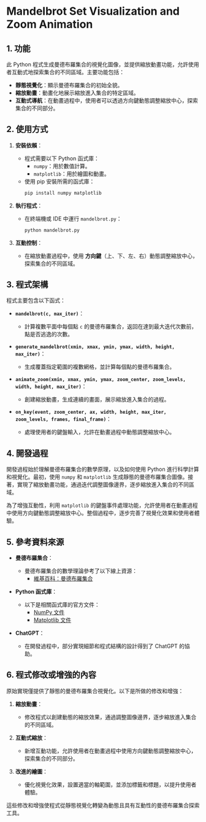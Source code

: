 # Mandelbrot Set Visualization and Zoom Animation

## 1. 功能

此 Python 程式生成曼德布羅集合的視覺化圖像，並提供縮放動畫功能，允許使用者互動式地探索集合的不同區域。主要功能包括：

- **靜態視覺化**：顯示曼德布羅集合的初始全貌。
- **縮放動畫**：動畫化地展示縮放進入集合的特定區域。
- **互動式導航**：在動畫過程中，使用者可以透過方向鍵動態調整縮放中心，探索集合的不同部分。

## 2. 使用方式

1. **安裝依賴**：
   - 程式需要以下 Python 函式庫：
     - `numpy`：用於數值計算。
     - `matplotlib`：用於繪圖和動畫。
   - 使用 pip 安裝所需的函式庫：
     ```bash
     pip install numpy matplotlib
     ```

2. **執行程式**：
   - 在終端機或 IDE 中運行 `mandelbrot.py`：
     ```bash
     python mandelbrot.py
     ```

3. **互動控制**：
   - 在縮放動畫過程中，使用 **方向鍵**（上、下、左、右）動態調整縮放中心，探索集合的不同區域。

## 3. 程式架構

程式主要包含以下函式：

- **`mandelbrot(c, max_iter)`**：
  - 計算複數平面中每個點 `c` 的曼德布羅集合，返回在達到最大迭代次數前，點是否逃逸的次數。

- **`generate_mandelbrot(xmin, xmax, ymin, ymax, width, height, max_iter)`**：
  - 生成覆蓋指定範圍的複數網格，並計算每個點的曼德布羅集合。

- **`animate_zoom(xmin, xmax, ymin, ymax, zoom_center, zoom_levels, width, height, max_iter)`**：
  - 創建縮放動畫，生成連續的畫面，展示縮放進入集合的過程。

- **`on_key(event, zoom_center, ax, width, height, max_iter, zoom_levels, frames, final_frame)`**：
  - 處理使用者的鍵盤輸入，允許在動畫過程中動態調整縮放中心。

## 4. 開發過程

開發過程始於理解曼德布羅集合的數學原理，以及如何使用 Python 進行科學計算和視覺化。最初，使用 `numpy` 和 `matplotlib` 生成靜態的曼德布羅集合圖像。接著，實現了縮放動畫功能，通過迭代調整圖像邊界，逐步縮放進入集合的不同區域。

為了增強互動性，利用 `matplotlib` 的鍵盤事件處理功能，允許使用者在動畫過程中使用方向鍵動態調整縮放中心。整個過程中，逐步完善了視覺化效果和使用者體驗。

## 5. 參考資料來源

- **曼德布羅集合**：
  - 曼德布羅集合的數學理論參考了以下線上資源：
    - [維基百科：曼德布羅集合](https://zh.wikipedia.org/wiki/曼德布羅集合)

- **Python 函式庫**：
  - 以下是相關函式庫的官方文件：
    - [NumPy 文件](https://numpy.org/doc/)
    - [Matplotlib 文件](https://matplotlib.org/stable/contents.html)

- **ChatGPT**：
  - 在開發過程中，部分實現細節和程式結構的設計得到了 ChatGPT 的協助。

## 6. 程式修改或增強的內容

原始實現僅提供了靜態的曼德布羅集合視覺化。以下是所做的修改和增強：

1. **縮放動畫**：
   - 修改程式以創建動態的縮放效果，通過調整圖像邊界，逐步縮放進入集合的不同區域。

2. **互動式縮放**：
   - 新增互動功能，允許使用者在動畫過程中使用方向鍵動態調整縮放中心，探索集合的不同部分。

3. **改進的繪圖**：
   - 優化視覺化效果，設置適當的軸範圍，並添加標籤和標題，以提升使用者體驗。

這些修改和增強使程式從靜態視覺化轉變為動態且具有互動性的曼德布羅集合探索工具。
